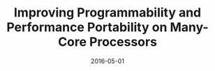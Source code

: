 ---
title: "Improving Programmability and Performance Portability on Many-Core Processors"
collection: talks
type: "Invited Talk"
permalink: /talks/2016/DFGColloquium
venue: "Colloquium of candidates nominated for the prize for best dissertation awarded by the German Informatics Society, Schloss Dagstuhl"
date: 2016-05-01
location: " Wadern, Germany"
---